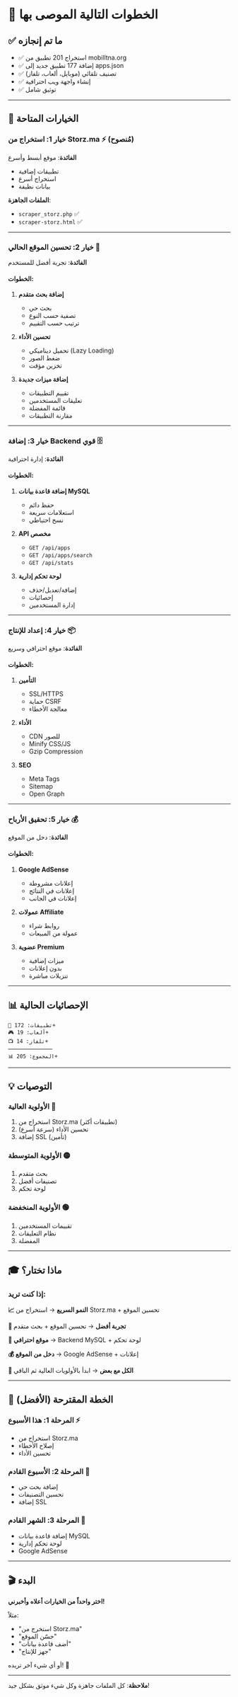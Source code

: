 # 🎯 الخطوات التالية الموصى بها

## ✅ ما تم إنجازه

- ✅ استخراج 201 تطبيق من mobilltna.org
- ✅ إضافة 177 تطبيق جديد إلى apps.json
- ✅ تصنيف تلقائي (موبايل، ألعاب، تلفاز)
- ✅ إنشاء واجهة ويب احترافية
- ✅ توثيق شامل

---

## 🚀 الخيارات المتاحة

### **خيار 1: استخراج من Storz.ma** ⚡ (مُنصوح)
**الفائدة**: موقع أبسط وأسرع
- تطبيقات إضافية
- استخراج أسرع
- بيانات نظيفة

**الملفات الجاهزة**:
- `scraper_storz.php` ✅
- `scraper-storz.html` ✅

---

### **خيار 2: تحسين الموقع الحالي** 🎨
**الفائدة**: تجربة أفضل للمستخدم

#### الخطوات:
1. **إضافة بحث متقدم**
   - بحث حي
   - تصفية حسب النوع
   - ترتيب حسب التقييم

2. **تحسين الأداء**
   - تحميل ديناميكي (Lazy Loading)
   - ضغط الصور
   - تخزين مؤقت

3. **إضافة ميزات جديدة**
   - تقييم التطبيقات
   - تعليقات المستخدمين
   - قائمة المفضلة
   - مقارنة التطبيقات

---

### **خيار 3: إضافة Backend قوي** 🗄️
**الفائدة**: إدارة احترافية

#### الخطوات:
1. **إضافة قاعدة بيانات MySQL**
   - حفظ دائم
   - استعلامات سريعة
   - نسخ احتياطي

2. **API مخصص**
   - `GET /api/apps`
   - `GET /api/apps/search`
   - `GET /api/stats`

3. **لوحة تحكم إدارية**
   - إضافة/تعديل/حذف
   - إحصائيات
   - إدارة المستخدمين

---

### **خيار 4: إعداد للإنتاج** 📦
**الفائدة**: موقع احترافي وسريع

#### الخطوات:
1. **التأمين**
   - SSL/HTTPS
   - حماية CSRF
   - معالجة الأخطاء

2. **الأداء**
   - CDN للصور
   - Minify CSS/JS
   - Gzip Compression

3. **SEO**
   - Meta Tags
   - Sitemap
   - Open Graph

---

### **خيار 5: تحقيق الأرباح** 💰
**الفائدة**: دخل من الموقع

#### الخطوات:
1. **Google AdSense**
   - إعلانات مشروطة
   - إعلانات في النتائج
   - إعلانات في الجانب

2. **عمولات Affiliate**
   - روابط شراء
   - عمولة من المبيعات

3. **عضوية Premium**
   - ميزات إضافية
   - بدون إعلانات
   - تنزيلات مباشرة

---

## 📊 الإحصائيات الحالية

```
📱 تطبيقات: 172+
🎮 ألعاب: 19+
📺 تلفاز: 14+
──────────────
📊 المجموع: 205+
```

---

## 💡 التوصيات

### **الأولوية العالية** 🔴
1. استخراج من Storz.ma (تطبيقات أكثر)
2. تحسين الأداء (سرعة أسرع)
3. إضافة SSL (تأمين)

### **الأولوية المتوسطة** 🟡
1. بحث متقدم
2. تصنيفات أفضل
3. لوحة تحكم

### **الأولوية المنخفضة** 🟢
1. تقييمات المستخدمين
2. نظام التعليقات
3. المفضلة

---

## 🎓 ماذا تختار؟

### إذا كنت تريد:

**📈 النمو السريع**
→ استخراج من Storz.ma + تحسين الموقع

**🎨 تجربة أفضل**
→ تحسين الموقع + بحث متقدم

**💼 موقع احترافي**
→ Backend MySQL + لوحة تحكم

**💰 دخل من الموقع**
→ Google AdSense + إعلانات

**🚀 الكل مع بعض**
→ ابدأ بالأولويات العالية ثم الباقي

---

## 📝 الخطة المقترحة (الأفضل)

### **المرحلة 1: هذا الأسبوع** ⚡
- استخراج من Storz.ma
- إصلاح الأخطاء
- تحسين الأداء

### **المرحلة 2: الأسبوع القادم** 🔨
- إضافة بحث حي
- تحسين التصنيفات
- إضافة SSL

### **المرحلة 3: الشهر القادم** 🎯
- إضافة قاعدة بيانات MySQL
- لوحة تحكم إدارية
- Google AdSense

---

## 🎬 البدء

**اختر واحداً من الخيارات أعلاه وأخبرني!**

مثلاً:
- "استخرج من Storz.ma"
- "حسّن الموقع"
- "أضف قاعدة بيانات"
- "جهز للإنتاج"

أو أي شيء آخر تريده! 🚀

---

**ملاحظة**: كل الملفات جاهزة وكل شيء موثق بشكل جيد!